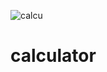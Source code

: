 ![calcu](https://user-images.githubusercontent.com/88154810/137597012-5b0445b2-5fdc-4b36-b8aa-e97ed45dfc9f.jpg)
# calculator

